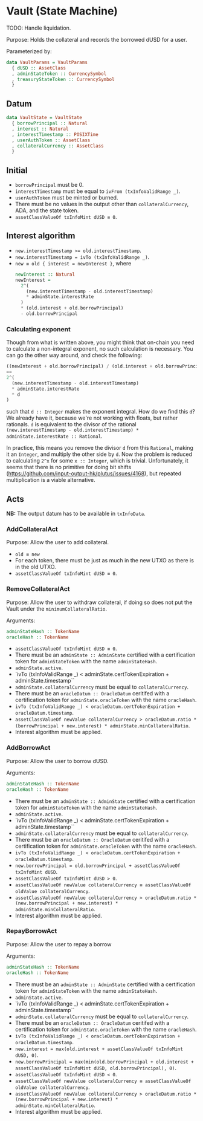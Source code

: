 # Vault (State Machine)

TODO: Handle liquidation.

Purpose: Holds the collateral and records the borrowed dUSD for a user.

Parameterized by:
```haskell
data VaultParams = VaultParams
  { dUSD :: AssetClass
  , adminStateToken :: CurrencySymbol
  , treasuryStateToken :: CurrencySymbol
  }
```

## Datum

```haskell
data VaultState = VaultState
  { borrowPrincipal :: Natural
  , interest :: Natural
  , interestTimestamp :: POSIXTime
  , userAuthToken :: AssetClass
  , collateralCurrency :: AssetClass
  }
```

## Initial

- `borrowPrincipal` must be 0.
- `interestTimestamp` must be equal to `ivFrom (txInfoValidRange _)`.
- `userAuthToken` must be minted or burned.
- There must be no values in the output other than
  `collateralCurrency`, ADA, and the state token.
- `assetClassValueOf txInfoMint dUSD ≡ 0`.

## Interest algorithm

- `new.interestTimestamp >= old.interestTimestamp`.
- `new.interestTimestamp = ivTo (txInfoValidRange _)`.
- `new ≡ old { interest = newInterest }`,
  where
  ```haskell
  newInterest :: Natural
  newInterest =
    2^(
      (new.interestTimestamp - old.interestTimestamp)
      * adminState.interestRate
    )
    * (old.interest + old.borrowPrincipal)
    - old.borrowPrincipal
  ```

### Calculating exponent

Though from what is written above, you might think that on-chain you need
to calculate a non-integral exponent, no such calculation is necessary.
You can go the other way around, and check the following:
```haskell
((newInterest + old.borrowPrincipal) / (old.interest + old.borrowPrincipal))^d
==
2^(
  (new.interestTimestamp - old.interestTimestamp)
  * adminState.interestRate
  * d
)
```
such that `d :: Integer` makes the exponent integral.
How do we find this `d`? We already have it, because we're not working with floats,
but rather rationals. `d` is equivalent to the divisor of the rational
`(new.interestTimestamp - old.interestTimestamp) * adminState.interestRate :: Rational`.

In practice, this means you remove the divisor `d` from this `Rational`, making it an
`Integer`, and multiply the other side by `d`.
Now the problem is reduced to calculating `2^x` for some `x :: Integer`, which is trivial.
Unfortunately, it seems that there is no primitive for doing bit shifts (https://github.com/input-output-hk/plutus/issues/4168),
but repeated multiplication is a viable alternative.

## Acts

**NB:** The output datum has to be available in `txInfoData`.

### AddCollateralAct

Purpose: Allow the user to add collateral.

- `old ≡ new`
- For each token, there must be just as much in the new UTXO as
  there is in the old UTXO.
- `assetClassValueOf txInfoMint dUSD ≡ 0`.

### RemoveCollateralAct

Purpose: Allow the user to withdraw collateral, if doing so does not put the Vault under the `minimumCollateralRatio`.

Arguments:
```haskell
adminStateHash :: TokenName
oracleHash :: TokenName
```

- `assetClassValueOf txInfoMint dUSD ≡ 0`.
- There must be an `adminState :: AdminState` certified with a certification
  token for `adminStateToken` with the name `adminStateHash`.
- `adminState.active`.
- `ivTo (txInfoValidRange _) < adminState.certTokenExpiration + adminState.timestamp``
- `adminState.collateralCurrency` must be equal to `collateralCurrency`.
- There must be an `oracleDatum :: OracleDatum` ceritifed with a certification
  token for `adminState.oracleToken` with the name `oracleHash`.
- `ivTo (txInfoValidRange _) < oracleDatum.certTokenExpiration + oracleDatum.timestamp`.
- `assetClassValueOf newValue collateralCurrency > oracleDatum.ratio * (borrowPrincipal + new.interest) * adminState.minCollateralRatio`.
- Interest algorithm must be applied.

### AddBorrowAct

Purpose: Allow the user to borrow dUSD.

Arguments:
```haskell
adminStateHash :: TokenName
oracleHash :: TokenName
```

- There must be an `adminState :: AdminState` certified with a certification
  token for `adminStateToken` with the name `adminStateHash`.
- `adminState.active`.
- `ivTo (txInfoValidRange _) < adminState.certTokenExpiration + adminState.timestamp``
- `adminState.collateralCurrency` must be equal to `collateralCurrency`.
- There must be an `oracleDatum :: OracleDatum` ceritifed with a certification
  token for `adminState.oracleToken` with the name `oracleHash`.
- `ivTo (txInfoValidRange _) < oracleDatum.certTokenExpiration + oracleDatum.timestamp`.
- `new.borrowPrincipal = old.borrowPrincipal + assetClassValueOf txInfoMint dUSD`.
- `assetClassValueOf txInfoMint dUSD > 0`.
- `assetClassValueOf newValue collateralCurrency ≡ assetClassValueOf oldValue collateralCurrency`.
- `assetClassValueOf newValue collateralCurrency > oracleDatum.ratio * (new.borrowPrincipal + new.interest) * adminState.minCollateralRatio`.
- Interest algorithm must be applied.

### RepayBorrowAct

Purpose: Allow the user to repay a borrow

Arguments:
```haskell
adminStateHash :: TokenName
oracleHash :: TokenName
```

- There must be an `adminState :: AdminState` certified with a certification
  token for `adminStateToken` with the name `adminStateHash`.
- `adminState.active`.
- `ivTo (txInfoValidRange _) < adminState.certTokenExpiration + adminState.timestamp``
- `adminState.collateralCurrency` must be equal to `collateralCurrency`.
- There must be an `oracleDatum :: OracleDatum` ceritifed with a certification
  token for `adminState.oracleToken` with the name `oracleHash`.
- `ivTo (txInfoValidRange _) < oracleDatum.certTokenExpiration + oracleDatum.timestamp`.
- `new.interest = max(old.interest + assetClassValueOf txInfoMint dUSD, 0)`.
- `new.borrowPrincipal = max(min(old.borrowPrincipal + old.interest + assetClassValueOf txInfoMint dUSD, old.borrowPrincipal), 0)`.
- `assetClassValueOf txInfoMint dUSD < 0`.
- `assetClassValueOf newValue collateralCurrency ≡ assetClassValueOf oldValue collateralCurrency`.
- `assetClassValueOf newValue collateralCurrency > oracleDatum.ratio * (new.borrowPrincipal + new.interest) * adminState.minCollateralRatio`.
- Interest algorithm must be applied.
